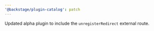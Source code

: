 ```yaml
---
'@backstage/plugin-catalog': patch
---
```


Updated alpha plugin to include the `unregisterRedirect` external route.
